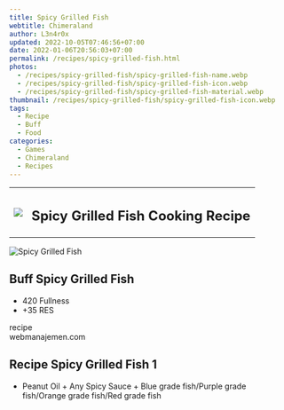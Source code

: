 ```yaml
---
title: Spicy Grilled Fish
webtitle: Chimeraland
author: L3n4r0x
updated: 2022-10-05T07:46:56+07:00
date: 2022-01-06T20:56:03+07:00
permalink: /recipes/spicy-grilled-fish.html
photos:
  - /recipes/spicy-grilled-fish/spicy-grilled-fish-name.webp
  - /recipes/spicy-grilled-fish/spicy-grilled-fish-icon.webp
  - /recipes/spicy-grilled-fish/spicy-grilled-fish-material.webp
thumbnail: /recipes/spicy-grilled-fish/spicy-grilled-fish-icon.webp
tags:
  - Recipe
  - Buff
  - Food
categories:
  - Games
  - Chimeraland
  - Recipes
---
```


<section id="bootstrap-wrapper"><link rel="stylesheet" href="https://cdn.statically.io/gh/dimaslanjaka/Web-Manajemen/40ac3225/css/bootstrap-4.5-wrapper.css"/><div class="row mb-2"><div class="col-md-12 mb-2"><table class="table" id="post-info"><tbody><tr><td><img class="d-inline-block me-2" src="/chimeraland/recipes/spicy-grilled-fish/spicy-grilled-fish-icon.webp" width="auto" height="auto"/></td><td><h1 class="fs-5">Spicy Grilled Fish Cooking Recipe</h1></td></tr></tbody></table></div></div><div class="card mb-2"><div class="row g-0"><div class="col-sm-4 position-relative mb-2"><img src="/chimeraland/recipes/spicy-grilled-fish/spicy-grilled-fish-material.webp" class="card-img fit-cover w-100 h-100" alt="Spicy Grilled Fish" data-fancybox="true"/></div><div class="col-sm-8 mb-2"><div class="card-body"><h2 class="card-title fs-5">Buff Spicy Grilled Fish</h2><div class="card-text"><ul><li>420 Fullness</li><li>+35 RES</li></ul></div><span class="badge rounded-pill bg-dark">recipe</span></div><div class="card-footer text-end text-muted">webmanajemen.com</div></div></div></div><div class="row mb-2"><div class="col-12 col-lg-6 recipe-item mb-2"><div class="card"><div class="card-body"><h2 class="card-title fs-5">Recipe Spicy Grilled Fish 1</h2><div class="card-text"><ul><li>Peanut Oil<span> + </span>Any Spicy Sauce<span> + </span>Blue grade fish/Purple grade fish/Orange grade fish/Red grade fish</li></ul></div></div></div></div></div></section>